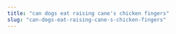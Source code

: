 ```yaml
---
title: "can dogs eat raising cane's chicken fingers"
slug: "can-dogs-eat-raising-cane-s-chicken-fingers"
---
```


